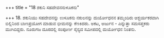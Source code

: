 +++
title = "18 ಶಕುನಿ ಸಹದೇವನನುಳೂಕನು"

+++
18. ಶಕುನಿಯು ಸಹದೇವನನ್ನು ಉಳೂಕನು ನಕುಲನನ್ನು ದುರ್ಯೋಧನನ ತಮ್ಮಂದಿರು ಆಶ್ಚರ್ಯಕರವಾಗಿ ಬಿಲ್ಲಿನಿಂದ ಬಾಣಪ್ರಯೋಗ ಮಾಡುವ ಭೀಮನನ್ನು ಕೆಣಕಿದರು. ಅಕಟ, ಅರ್ಜುನ - ಎನ್ನುತ್ತಾ ಸಮಸಪ್ತಕರು ಮುಗಿಬಿದ್ದರು. ನೂರುಗಜ ದೂರದಲ್ಲಿ ಸಂಪೂರ್ಣ ಸೈನ್ಯದ ಸಮೀಪದಲ್ಲಿ ದುರ್ಯೋಧನ ನಿಂತನು.